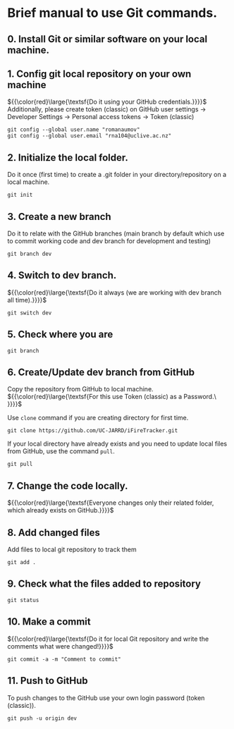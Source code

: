 ﻿# **Brief manual to use Git commands.**


## **0. Install Git or similar software on your local machine.**

## **1. Config git local repository on your own machine** 

${{\color{red}\large{\textsf{Do it using your GitHub credentials.}}}}\$
Additionally, please create token (classic) on GitHub user settings -> Developer Settings -> Personal access tokens -> Token (classic) 

```
git config --global user.name "romanaumov"
git config --global user.email "rna104@uclive.ac.nz"
```

## **2. Initialize the local folder.** 

Do it once (first time) to create a .git folder in your directory/repository on a local machine.

```
git init
```

## **3. Create a new branch** 

Do it to relate with the GitHub branches (main branch by default which use to commit working code and dev branch for development and testing)

```
git branch dev
```

## **4. Switch to dev branch.** 

${{\color{red}\large{\textsf{Do it always (we are working with dev branch all time).}}}}\$

```
git switch dev
```

## **5. Check where you are**

```
git branch
```

## **6. Create/Update dev branch from GitHub** 

Copy the repository from GitHub to local machine. ${{\color{red}\large{\textsf{For this use Token (classic) as a Password.\ \}}}}\$

Use `clone` command if you are creating directory for first time.
```
git clone https://github.com/UC-JARRD/iFireTracker.git
```

If your local directory have already exists and you need to update local files from GitHub, use the command `pull`.
```
git pull
```

## **7. Change the code locally.** 

${{\color{red}\large{\textsf{Everyone changes only their related folder, which already exists on GitHub.}}}}\$

## **8. Add changed files** 

Add files to local git repository to track them

```
git add .
```

## **9. Check what the files added to repository**

```
git status
```

## **10. Make a commit** 

${{\color{red}\large{\textsf{Do it for local Git repository and write the comments what were changed!}}}}\$

```
git commit -a -m "Comment to commit"
```

## **11. Push to GitHub** 

To push changes to the GitHub use your own login password (token (classic)).

```
git push -u origin dev
```

